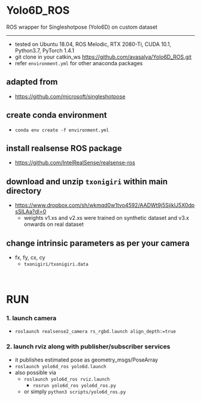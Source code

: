 # Yolo6D_ROS
ROS wrapper for Singleshotpose (Yolo6D) on custom dataset

****
* tested on Ubuntu 18.04, ROS Melodic, RTX 2080-Ti, CUDA 10.1, Python3.7, PyTorch 1.4.1
* git clone in your catkin_ws https://github.com/avasalya/Yolo6D_ROS.git
* refer `environment.yml` for other anaconda packages

## adapted from
* https://github.com/microsoft/singleshotpose

## create conda environment
* `conda env create -f environment.yml`
<!-- * install following lib manually
`open3d`,
`rospkg`,
`chainer_mask_rcn`,
`pyrealsense2` -->

## install realsense ROS package
* https://github.com/IntelRealSense/realsense-ros

## download and unzip `txonigiri` within main directory
* https://www.dropbox.com/sh/wkmqd0w1tvo4592/AADWt9j5SjiklJ5X0dpsSILAa?dl=0
	* weights v1.xs and v2.xs were trained on synthetic dataset and v3.x onwards on real dataset

## change intrinsic parameters as per your camera
* fx, fy, cx, cy
	* `txonigiri/txonigiri.data`


<br />

# RUN
### 1. launch camera
* `roslaunch realsense2_camera rs_rgbd.launch align_depth:=true`

### 2. launch rviz along with publisher/subscriber services
*  it publishes estimated pose as geometry_msgs/PoseArray
* `roslaunch yolo6d_ros yolo6d.launch`
*  also possible via
	* `roslaunch yolo6d_ros rviz.launch`
    	* `rosrun yolo6d_ros yolo6d_ros.py`
    * or simply `python3 scripts/yolo6d_ros.py`



<!-- <br />

# Known issues -->
